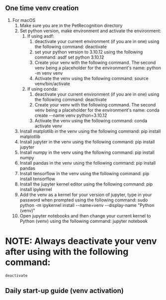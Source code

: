 ## One time venv creation

1. For macOS
    1. Make sure you are in the PetRecognition directory
    2. Set python version, make environment and activate the environment:
        1. If using asdf:
            1. deactivate your current environment (if you are in one) using the following command:
                deactivate
            2. set your python version to 3.10.12 using the following command:
                asdf set python 3.10.12
            3. Create your venv with the following command. The second venv being a placeholder for the environment's name:
                python -m venv venv
            4. Activate the venv using the following command:
                source venv/bin/activate
        2. If using conda:
            1. deactivate your current environment (if you are in one) using the following command:
                deactivate
            2. Create your venv with the following command. The second venv being a placeholder for the environment's name:
                conda create --name venv python=3.10.12
            3. Activate the venv using the following command:
                conda activate venv
    5. Install matplotlib in the venv using the following command:
        pip install matplotlib
    6. Install jupyter in the venv using the following command:
        pip install jupyter
    7. Install numpy in the venv using the following command:
        pip install numpy
    8. Install pandas in the venv using the following command:
        pip install pandas
    9. Install tensorflow in the venv using the following command:
        pip install tensorflow
    10. Install the jupyter kernel editor using the following command:
        pip install ipykernel
    11. Add the venv as a kernel for your version of jupyter, type in your password when prompted using the following command:
        sudo python -m ipykernel install --name=venv --display-name "Python (venv)"
    12. Open jupyter notebooks and then change your current kernel to Python (venv) using the following command:
        jupyter notebook

# NOTE: Always deactivate your venv after using with the following command:
    deactivate



## Daily start-up guide (venv activation)
